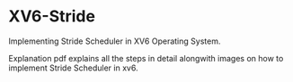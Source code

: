 # XV6-Stride
Implementing Stride Scheduler in XV6 Operating System.

Explanation pdf explains all the steps in detail alongwith images on how to implement Stride Scheduler in xv6.
